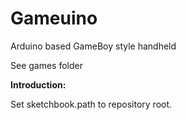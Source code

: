 # Gameuino
Arduino based GameBoy style handheld

See games folder

**Introduction:**

Set sketchbook.path to repository root.

